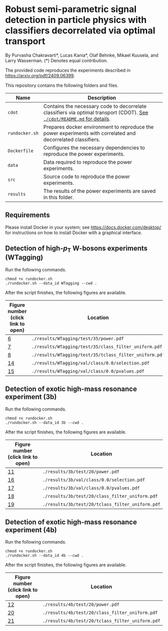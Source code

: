 # Robust semi-parametric signal detection in particle physics with classifiers decorrelated via optimal transport

By Purvasha Chakravarti*, Lucas Kania*, Olaf Behnke, Mikael Kuusela, and
Larry Wasserman. (*) Denotes equal contribution.

The provided code reproduces the experiments described
in https://arxiv.org/pdf/2409.06399.

This repository contains the following folders and files.

| Name           | Description                                                                                                                                  |
|----------------|----------------------------------------------------------------------------------------------------------------------------------------------|
| `cdot`         | Contains the necessary code to decorrelate classifiers via optimal transport (CDOT). [See `./cdot/README.md` for details](./cdot/README.md). |
| `rundocker.sh` | Prepares docker environment to reproduce the power experiments with correlated and decorrelated classifiers.                                 |
| `Dockerfile`   | Configures the necessary dependencies to reproduce the power experiments.                                                                    |
| `data`         | Data required to reproduce the power experiments.                                                                                            |
| `src`          | Source code to reproduce the power experiments.                                                                                              |
| `results`      | The results of the power experiments are saved in this folder.                                                                               |

## Requirements

Please install Docker in your system; see https://docs.docker.com/desktop/ for
instructions on how to install Docker with a graphical interface.

## Detection of high-$p_{\mathrm{T}}$ W-bosons experiments (WTagging)

Run the following commands.

```
chmod +x rundocker.sh
./rundocker.sh --data_id WTagging --cwd .
```

After the script finishes, the following figures are available.

| Figure number (click link to open)                        | Location                                               |
|-----------------------------------------------------------|--------------------------------------------------------|
| [6](./results/WTagging/test/35/power.pdf)                 | `./results/WTagging/test/35/power.pdf`                 |
| [7](./results/WTagging/test/35/class_filter_uniform.pdf)  | `./results/WTagging/test/35/class_filter_uniform.pdf`  |
| [8](./results/WTagging/test/35/tclass_filter_uniform.pdf) | `./results/WTagging/test/35/tclass_filter_uniform.pdf` |
| [14](./results/WTagging/val/class/0.0/selection.pdf)      | `./results/WTagging/val/class/0.0/selection.pdf`       |
| [15](./results/WTagging/val/class/0.0/pvalues.pdf)        | `./results/WTagging/val/class/0.0/pvalues.pdf`         |

## Detection of exotic high-mass resonance experiment (3b)

Run the following commands.

```
chmod +x rundocker.sh
./rundocker.sh --data_id 3b --cwd .
```

After the script finishes, the following figures are available.

| Figure number (click link to open)                   | Location                                         |
|------------------------------------------------------|--------------------------------------------------|
| [11](./results/3b/test/20/power.pdf)                 | `./results/3b/test/20/power.pdf`                 |
| [16](./results/3b/val/class/0.0/selection.pdf)       | `./results/3b/val/class/0.0/selection.pdf`       |
| [17](./results/3b/val/class/0.0/pvalues.pdf)         | `./results/3b/val/class/0.0/pvalues.pdf`         |
| [18](./results/3b/test/20/class_filter_uniform.pdf)  | `./results/3b/test/20/class_filter_uniform.pdf`  |
| [19](./results/3b/test/20/tclass_filter_uniform.pdf) | `./results/3b/test/20/tclass_filter_uniform.pdf` |

## Detection of exotic high-mass resonance experiment (4b)

Run the following commands.

```
chmod +x rundocker.sh
./rundocker.sh --data_id 4b --cwd .
```

After the script finishes, the following figures are available.

| Figure number (click link to open)                   | Location                                         |
|------------------------------------------------------|--------------------------------------------------|
| [12](./results/4b/test/20/power.pdf)                 | `./results/4b/test/20/power.pdf`                 |
| [20](./results/4b/test/20/class_filter_uniform.pdf)  | `./results/4b/test/20/class_filter_uniform.pdf`  |
| [21](./results/4b/test/20/tclass_filter_uniform.pdf) | `./results/4b/test/20/tclass_filter_uniform.pdf` |
